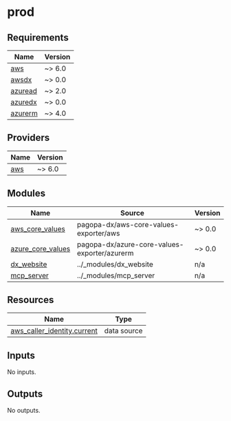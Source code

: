 # prod

<!-- BEGIN_TF_DOCS -->
## Requirements

| Name | Version |
|------|---------|
| <a name="requirement_aws"></a> [aws](#requirement\_aws) | ~> 6.0 |
| <a name="requirement_awsdx"></a> [awsdx](#requirement\_awsdx) | ~> 0.0 |
| <a name="requirement_azuread"></a> [azuread](#requirement\_azuread) | ~> 2.0 |
| <a name="requirement_azuredx"></a> [azuredx](#requirement\_azuredx) | ~> 0.0 |
| <a name="requirement_azurerm"></a> [azurerm](#requirement\_azurerm) | ~> 4.0 |

## Providers

| Name | Version |
|------|---------|
| <a name="provider_aws"></a> [aws](#provider\_aws) | ~> 6.0 |

## Modules

| Name | Source | Version |
|------|--------|---------|
| <a name="module_aws_core_values"></a> [aws\_core\_values](#module\_aws\_core\_values) | pagopa-dx/aws-core-values-exporter/aws | ~> 0.0 |
| <a name="module_azure_core_values"></a> [azure\_core\_values](#module\_azure\_core\_values) | pagopa-dx/azure-core-values-exporter/azurerm | ~> 0.0 |
| <a name="module_dx_website"></a> [dx\_website](#module\_dx\_website) | ../_modules/dx_website | n/a |
| <a name="module_mcp_server"></a> [mcp\_server](#module\_mcp\_server) | ../_modules/mcp_server | n/a |

## Resources

| Name | Type |
|------|------|
| [aws_caller_identity.current](https://registry.terraform.io/providers/hashicorp/aws/latest/docs/data-sources/caller_identity) | data source |

## Inputs

No inputs.

## Outputs

No outputs.
<!-- END_TF_DOCS -->
